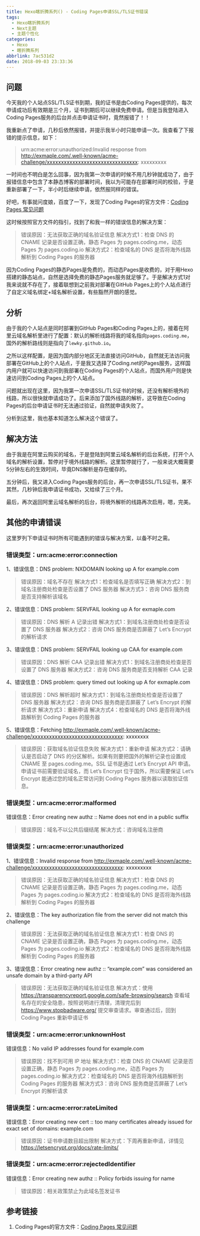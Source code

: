 ```yaml
---
title: Hexo瞎折腾系列() - Coding Pages申请SSL/TLS证书错误
tags:
  - Hexo瞎折腾系列
  - Next主题
  - 主题个性化
categories:
  - Hexo
  - 瞎折腾系列
abbrlink: 7ac531d2
date: 2018-09-03 23:33:36
---
```

## 问题

今天我的个人站点SSL/TLS证书到期，我的证书是由Coding Pages提供的，每次申请成功后有效期是三个月，证书到期后可以继续免费申请。但是当我登陆进入Coding Pages服务的后台并点击申请证书时，竟然报错了！！

我重新点了申请，几秒后依然报错，并提示我半小时只能申请一次。我查看了下报错的提示信息，如下：
>urn:acme:error:unauthorized:Invalid response from http://exmaple.com/.well-known/acme-challenge/xxxxxxxxxxxxxxxxxxxxxxxxxxxxxxxx: xxxxxxxxx

<!-- more -->
一时间也不明白是怎么回事，因为我第一次申请的时候不用几秒钟就成功了，由于报错信息中包含了本静态博客的部署时间，我以为可能存在部署时间的校验，于是重新部署了一下，半小时后继续申请，依然报同样的错误。

好吧，有事就问度娘，百度了一下，发现了Coding Pages的官方文件：[Coding Pages 常见问题](https://coding.net/help/faq/pages/coding-pages-faq.html)

这时候按照官方文件的指引，找到了和我一样的错误信息的解决方案：
>错误原因：无法获取正确的域名验证信息
解决方式1：检查 DNS 的 CNAME 记录是否设置正确，静态 Pages 为 pages.coding.me，动态 Pages 为 pages.coding.io
解决方式2：检查域名的 DNS 是否将海外线路解析到 Coding Pages 的服务器

因为Coding Pages的静态Pages是免费的，而动态Pages是收费的，对于用Hexo搭建的静态站点，自然是选择免费的静态Pages服务就足够了。于是解决方式1对我来说就不存在了，接着联想到之前我对部署在GitHub Pages上的个人站点进行了自定义域名绑定+域名解析设置，有些豁然开朗的感觉。

## 分析

由于我的个人站点是同时部署到GitHub Pages和Coding Pages上的，接着在阿里云域名解析里进行了配置：默认的解析线路将我的域名指向`pages.coding.me`，国外的解析路线则是指向了`lewky.github.io`。

之所以这样配置，是因为国内部分地区无法直接访问GitHub，自然就无法访问我部署在GitHub上的个人站点，于是我又选择了Coding.net的Pages服务，这样国内用户就可以快速访问到我部署在Coding Pages的个人站点，而国外用户则是快速访问到Coding Pages上的个人站点。

问题就出现在这里，因为我第一次申请SSL/TLS证书的时候，还没有解析境外的线路，所以很快就申请成功了。后来添加了国外线路的解析，这导致在Coding Pages的后台申请证书时无法通过验证，自然就申请失败了。

分析到这里，我也基本知道怎么解决这个错误了。

## 解决方法

由于我是在阿里云购买的域名，于是登陆到阿里云域名解析的后台系统，打开个人域名的解析设置，暂停对于境外线路的解析。这里暂停就行了，一般来说大概需要5分钟左右的生效时间，毕竟DNS解析是存在缓存的。

五分钟后，我又进入Coding Pages服务的后台，再一次申请SSL/TLS证书，果不其然，几秒钟后我申请证书成功，又给续了三个月。

最后，再次返回阿里云域名解析的后台，将境外解析的线路再次启用，嗯，完美。

## 其他的申请错误

这里罗列下申请证书时所有可能遇到的错误与解决方案，以备不时之需。

### 错误类型：urn:acme:error:connection

1、错误信息：DNS problem: NXDOMAIN looking up A for example.com

>错误原因：域名不存在
解决方式1：检查域名是否填写正确
解决方式2：到域名注册商处检查是否设置了 DNS 服务器
解决方式3：咨询 DNS 服务商是否支持解析该域名

2、错误信息：DNS problem: SERVFAIL looking up A for exmaple.com

>错误原因：DNS 解析 A 记录出错
解决方式1：到域名注册商处检查是否设置了 DNS 服务器
解决方式2：咨询 DNS 服务商是否屏蔽了 Let’s Encrypt 的解析请求

3、错误信息：DNS problem: SERVFAIL looking up CAA for example.com

>错误原因：DNS 解析 CAA 记录出错
解决方式1：到域名注册商处检查是否设置了 DNS 服务器
解决方式2：咨询 DNS 服务商是否支持解析 CAA 记录

4、错误信息：DNS problem: query timed out looking up A for exmaple.com

>错误原因：DNS 解析超时
解决方式1：到域名注册商处检查是否设置了 DNS 服务器
解决方式2：咨询 DNS 服务商是否屏蔽了 Let’s Encrypt 的解析请求
解决方式3：重新申请
解决方式4：检查域名的 DNS 是否将海外线路解析到 Coding Pages 的服务器

5、错误信息：Fetching http://exmaple.com/.well-known/acme-challenge/xxxxxxxxxxxxxxxxxxxxxxxxxxxxxxxx: xxxxxxxx

>错误原因：获取域名验证信息失败
解决方式1：重新申请
解决方式2：请确认是否启动了 DNS 的分区解析。如果有则要把国外的解析记录也设置成 CNAME 至 pages.coding.me。SSL 证书是通过 Let’s Encrypt API 申请。申请证书前需要验证域名，而 Let’s Encrypt 位于国外，所以需要保证 Let’s Encrypt 能通过您的域名正常访问到 Coding Pages 服务器以读取验证信息。

### 错误类型：urn:acme:error:malformed

错误信息：Error creating new authz :: Name does not end in a public suffix

>错误原因：域名不以公共后缀结尾
解决方式：咨询域名注册商

### 错误类型：urn:acme:error:unauthorized

1、错误信息：Invalid response from http://exmaple.com/.well-known/acme-challenge/xxxxxxxxxxxxxxxxxxxxxxxxxxxxxxxx: xxxxxxxxx

>错误原因：无法获取正确的域名验证信息
解决方式1：检查 DNS 的 CNAME 记录是否设置正确，静态 Pages 为 pages.coding.me，动态 Pages 为 pages.coding.io
解决方式2：检查域名的 DNS 是否将海外线路解析到 Coding Pages 的服务器

2、错误信息：The key authorization file from the server did not match this challenge

>错误原因：无法获取正确的域名验证信息
解决方式1：检查 DNS 的 CNAME 记录是否设置正确，静态 Pages 为 pages.coding.me，动态 Pages 为 pages.coding.io
解决方式2：检查域名的 DNS 是否将海外线路解析到 Coding Pages 的服务器

3、错误信息：Error creating new authz :: “example.com” was considered an unsafe domain by a third-party API

>错误原因：无法获取正确的域名验证信息
解决方式：使用 https://transparencyreport.google.com/safe-browsing/search 查看域名存在的安全隐患，按照说明进行清理，清理完后到 https://www.stopbadware.org/ 提交审查请求。审查通过后，回到 Coding Pages 重新申请证书

### 错误类型：urn:acme:error:unknownHost

错误信息：No valid IP addresses found for example.com

>错误原因：找不到可用 IP 地址
解决方式1：检查 DNS 的 CNAME 记录是否设置正确，静态 Pages 为 pages.coding.me，动态 Pages 为 pages.coding.io
解决方式2：检查域名的 DNS 是否将海外线路解析到 Coding Pages 的服务器
解决方式3：咨询 DNS 服务商是否屏蔽了 Let’s Encrypt 的解析请求

### 错误类型：urn:acme:error:rateLimited

错误信息：Error creating new cert :: too many certificates already issued for exact set of domains: example.com

>错误原因：证书申请数目超出限制
解决方式：下周再重新申请，详情见 https://letsencrypt.org/docs/rate-limits/

### 错误类型：urn:acme:error:rejectedIdentifier

错误信息：Error creating new authz :: Policy forbids issuing for name

>错误原因：相关政策禁止为此域名签发证书

## 参考链接

1. Coding Pages的官方文件：[Coding Pages 常见问题](https://coding.net/help/faq/pages/coding-pages-faq.html)